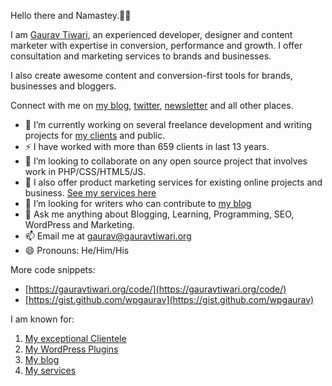 Hello there and Namastey.🙏🏻

I am [Gaurav Tiwari](https://gauravtiwari.org), an experienced developer, designer and content marketer with expertise in conversion, performance and growth. I offer consultation and marketing services to brands and businesses.

I also create awesome content and conversion-first tools for brands, businesses and bloggers.

Connect with me on [my blog](https://gauravtiwari.org/blog/), [twitter](https://twitter.com/wpgaurav/), [newsletter](https://gauravtiwari.org/newsletter) and all other places.

- 🔭 I’m currently working on several freelance development and writing projects for [my clients](https://gauravtiwari.org/clients/) and public.
- ⚡ I have worked with more than 659 clients in last 13 years.
- 👯 I’m looking to collaborate on any open source project that involves work in PHP/CSS/HTML5/JS.
- 🥞 I also offer product marketing services for existing online projects and business. [See my services here](https://gauravtiwari.org/services/)
- 🤔 I’m looking for writers who can contribute to [my blog](https://gauravtiwari.org/blog/)
- 💬 Ask me anything about Blogging, Learning, Programming, SEO, WordPress and Marketing.
- 📫 Email me at [gaurav@gauravtiwari.org](mailto:gaurav@gauravtiwari.org)
- 😄 Pronouns: He/Him/His

More code snippets:
- [https://gauravtiwari.org/code/](https://gauravtiwari.org/code/)
- [https://gist.github.com/wpgaurav](https://gist.github.com/wpgaurav)

I am known for:
1. [My exceptional Clientele](https://gauravtiwari.org)
2. [My WordPress Plugins](https://gauravtiwari.org/wordpress-plugins/)
3. [My blog](https://gauravtiwari.org/blog/)
4. [My services](https://gauravtiwari.org/services)
